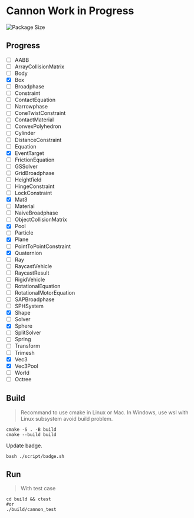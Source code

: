 # Cannon Work in Progress

![Package Size](https://img.shields.io/badge/dynamic/json?label=Package%20Size&query=$.lib_size&url=https://raw.githubusercontent.com/JesonRondo/cannon.cpp/develop/badge.json)

## Progress

 - [ ] AABB
 - [ ] ArrayCollisionMatrix
 - [ ] Body
 - [x] Box
 - [ ] Broadphase
 - [ ] Constraint
 - [ ] ContactEquation
 - [ ] Narrowphase
 - [ ] ConeTwistConstraint
 - [ ] ContactMaterial
 - [ ] ConvexPolyhedron
 - [ ] Cylinder
 - [ ] DistanceConstraint
 - [ ] Equation
 - [x] EventTarget
 - [ ] FrictionEquation
 - [ ] GSSolver
 - [ ] GridBroadphase
 - [ ] Heightfield
 - [ ] HingeConstraint
 - [ ] LockConstraint
 - [x] Mat3
 - [ ] Material
 - [ ] NaiveBroadphase
 - [ ] ObjectCollisionMatrix
 - [x] Pool
 - [ ] Particle
 - [x] Plane
 - [ ] PointToPointConstraint
 - [x] Quaternion
 - [ ] Ray
 - [ ] RaycastVehicle
 - [ ] RaycastResult
 - [ ] RigidVehicle
 - [ ] RotationalEquation
 - [ ] RotationalMotorEquation
 - [ ] SAPBroadphase
 - [ ] SPHSystem
 - [x] Shape
 - [ ] Solver
 - [x] Sphere
 - [ ] SplitSolver
 - [ ] Spring
 - [ ] Transform
 - [ ] Trimesh
 - [x] Vec3
 - [x] Vec3Pool
 - [ ] World
 - [ ] Octree

## Build

> Recommand to use cmake in Linux or Mac.
> In Windows, use wsl with Linux subsystem avoid build problem.

```shell
cmake -S . -B build
cmake --build build
```

Update badge.

```shell
bash ./script/badge.sh
```

## Run

> With test case

```shell
cd build && ctest
#or
./build/cannon_test
```
